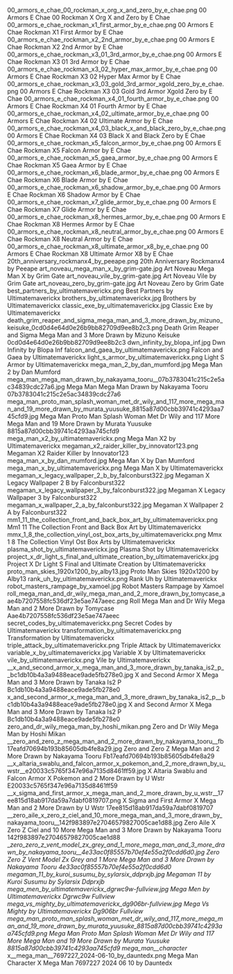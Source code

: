 00_armors_e_chae_00_rockman_x_org_x_and_zero_by_e_chae.png 00 Armors E Chae 00 Rockman X Org X and Zero by E Chae
00_armors_e_chae_rockman_x1_first_armor_by_e_chae.png 00 Armors E Chae Rockman X1 First Armor by E Chae
00_armors_e_chae_rockman_x2_2nd_armor_by_e_chae.png 00 Armors E Chae Rockman X2 2nd Armor by E Chae
00_armors_e_chae_rockman_x3_01_3rd_armor_by_e_chae.png 00 Armors E Chae Rockman X3 01 3rd Armor by E Chae
00_armors_e_chae_rockman_x3_02_hyper_max_armor_by_e_chae.png 00 Armors E Chae Rockman X3 02 Hyper Max Armor by E Chae
00_armors_e_chae_rockman_x3_03_gold_3rd_armor_xgold_zero_by_e_chae.png 00 Armors E Chae Rockman X3 03 Gold 3rd Armor Xgold Zero by E Chae
00_armors_e_chae_rockman_x4_01_fourth_armor_by_e_chae.png 00 Armors E Chae Rockman X4 01 Fourth Armor by E Chae
00_armors_e_chae_rockman_x4_02_ultimate_armor_by_e_chae.png 00 Armors E Chae Rockman X4 02 Ultimate Armor by E Chae
00_armors_e_chae_rockman_x4_03_black_x_and_black_zero_by_e_chae.png 00 Armors E Chae Rockman X4 03 Black X and Black Zero by E Chae
00_armors_e_chae_rockman_x5_falcon_armor_by_e_chae.png 00 Armors E Chae Rockman X5 Falcon Armor by E Chae
00_armors_e_chae_rockman_x5_gaea_armor_by_e_chae.png 00 Armors E Chae Rockman X5 Gaea Armor by E Chae
00_armors_e_chae_rockman_x6_blade_armor_by_e_chae.png 00 Armors E Chae Rockman X6 Blade Armor by E Chae
00_armors_e_chae_rockman_x6_shadow_armor_by_e_chae.png 00 Armors E Chae Rockman X6 Shadow Armor by E Chae
00_armors_e_chae_rockman_x7_glide_armor_by_e_chae.png 00 Armors E Chae Rockman X7 Glide Armor by E Chae
00_armors_e_chae_rockman_x8_hermes_armor_by_e_chae.png 00 Armors E Chae Rockman X8 Hermes Armor by E Chae
00_armors_e_chae_rockman_x8_neutral_armor_by_e_chae.png 00 Armors E Chae Rockman X8 Neutral Armor by E Chae
00_armors_e_chae_rockman_x8_ultimate_armor_x8_by_e_chae.png 00 Armors E Chae Rockman X8 Ultimate Armor X8 by E Chae
20th_anniversary_rockmanx4_by_peeape.png 20th Anniversary Rockmanx4 by Peeape
art_noveau_mega_man_x_by_grim-gate.jpg Art Noveau Mega Man X by Grim Gate
art_noveau_vile_by_grim-gate.jpg Art Noveau Vile by Grim Gate
art_noveau_zero_by_grim-gate.jpg Art Noveau Zero by Grim Gate
best_partners_by_ultimatemaverickx.png Best Partners by Ultimatemaverickx
brothers_by_ultimatemaverickx.jpg Brothers by Ultimatemaverickx
classic_exe_by_ultimatemaverickx.jpg Classic Exe by Ultimatemaverickx
death_grim_reaper_and_sigma_mega_man_and_3_more_drawn_by_mizuno_keisuke_0cd0d4e64d0e26b9bb82709d9ee8b2c3.png Death Grim Reaper and Sigma Mega Man and 3 More Drawn by Mizuno Keisuke 0cd0d4e64d0e26b9bb82709d9ee8b2c3
dwn_infinity_by_blopa_inf.jpg Dwn Infinity by Blopa Inf
falcon_and_gaea_by_ultimatemaverickx.png Falcon and Gaea by Ultimatemaverickx
light_s_armor_by_ultimatemaverickx.png Light S Armor by Ultimatemaverickx
mega_man_2_by_dan_mumford.jpg Mega Man 2 by Dan Mumford
mega_man_mega_man_drawn_by_nakayama_tooru__07b3783041c215c2e5ac34839cdc27a6.jpg Mega Man Mega Man Drawn by Nakayama Tooru  07b3783041c215c2e5ac34839cdc27a6
mega_man_proto_man_splash_woman_met_dr_wily_and_117_more_mega_man_and_19_more_drawn_by_murata_yuusuke_8815a87d00cbb39741c4293aa745cfd9.jpg Mega Man Proto Man Splash Woman Met Dr Wily and 117 More Mega Man and 19 More Drawn by Murata Yuusuke 8815a87d00cbb39741c4293aa745cfd9
mega_man_x2_by_ultimatemaverickx.png Mega Man X2 by Ultimatemaverickx
megaman_x2_raider_killer_by_innovator123.png Megaman X2 Raider Killer by Innovator123
mega_man_x_by_dan_mumford.jpg Mega Man X by Dan Mumford
mega_man_x_by_ultimatemaverickx.png Mega Man X by Ultimatemaverickx
megaman_x_legacy_wallpaper_2_b_by_falconburst322.jpg Megaman X Legacy Wallpaper 2 B by Falconburst322
megaman_x_legacy_wallpaper_3_by_falconburst322.jpg Megaman X Legacy Wallpaper 3 by Falconburst322
megaman_x_wallpaper_2_a_by_falconburst322.jpg Megaman X Wallpaper 2 A by Falconburst322
mm1_11_the_collection_front_and_back_box_art_by_ultimatemaverickx.png Mm1 11 The Collection Front and Back Box Art by Ultimatemaverickx
mmx_1_8_the_collection_vinyl_ost_box_arts_by_ultimatemaverickx.png Mmx 1 8 The Collection Vinyl Ost Box Arts by Ultimatemaverickx
plasma_shot_by_ultimatemaverickx.jpg Plasma Shot by Ultimatemaverickx
project_x_dr_light_s_final_and_ultimate_creation_by_ultimatemaverickx.jpg Project X Dr Light S Final and Ultimate Creation by Ultimatemaverickx
proto_man_skies_1920x1200_by_alby13.jpg Proto Man Skies 1920x1200 by Alby13
rank_uh_by_ultimatemaverickx.png Rank Uh by Ultimatemaverickx
robot_masters_rampage_by_xamoel.jpg Robot Masters Rampage by Xamoel
roll_mega_man_and_dr_wily_mega_man_and_2_more_drawn_by_tomycase_aae4b7207558fc536df23e5ae747aeec.png Roll Mega Man and Dr Wily Mega Man and 2 More Drawn by Tomycase Aae4b7207558fc536df23e5ae747aeec
secret_codes_by_ultimatemaverickx.png Secret Codes by Ultimatemaverickx
transformation_by_ultimatemaverickx.png Transformation by Ultimatemaverickx
triple_attack_by_ultimatemaverickx.png Triple Attack by Ultimatemaverickx
variable_x_by_ultimatemaverickx.jpg Variable X by Ultimatemaverickx
vile_by_ultimatemaverickx.png Vile by Ultimatemaverickx
__x_and_second_armor_x_mega_man_and_3_more_drawn_by_tanaka_is2_p__bc1db10b4a3a9488eace9ade5fb278e0.jpg   X and Second Armor X Mega Man and 3 More Drawn by Tanaka Is2 P  Bc1db10b4a3a9488eace9ade5fb278e0
x_and_second_armor_x_mega_man_and_3_more_drawn_by_tanaka_is2_p__bc1db10b4a3a9488eace9ade5fb278e0.jpg X and Second Armor X Mega Man and 3 More Drawn by Tanaka Is2 P  Bc1db10b4a3a9488eace9ade5fb278e0
zero_and_dr_wily_mega_man_by_hoshi_mikan.png Zero and Dr Wily Mega Man by Hoshi Mikan
__zero_and_zero_z_mega_man_and_2_more_drawn_by_nakayama_tooru__fb17eafd70694b193b85605db4fe8a29.jpg   Zero and Zero Z Mega Man and 2 More Drawn by Nakayama Tooru  Fb17eafd70694b193b85605db4fe8a29
__x_altaria_swablu_and_falcon_armor_x_pokemon_and_2_more_drawn_by_u_wstr__e20033c5765f347e96a7135d8461ff59.jpg   X Altaria Swablu and Falcon Armor X Pokemon and 2 More Drawn by U Wstr  E20033c5765f347e96a7135d8461ff59
__x_sigma_and_first_armor_x_mega_man_and_2_more_drawn_by_u_wstr__17ee815d18ab917da59a7dabf0819707.png   X Sigma and First Armor X Mega Man and 2 More Drawn by U Wstr  17ee815d18ab917da59a7dabf0819707
__zero_aile_x_zero_z_ciel_and_10_more_mega_man_and_3_more_drawn_by_nakayama_tooru__142f983897e27046579827005cae1d88.jpg   Zero Aile X Zero Z Ciel and 10 More Mega Man and 3 More Drawn by Nakayama Tooru  142f983897e27046579827005cae1d88
__zero_zero_z_vent_model_zx_grey_and_1_more_mega_man_and_3_more_drawn_by_nakayama_tooru__4e33ac0f85557b70ef4e55a2f0cdd6d0.jpg   Zero Zero Z Vent Model Zx Grey and 1 More Mega Man and 3 More Drawn by Nakayama Tooru  4e33ac0f85557b70ef4e55a2f0cdd6d0
megaman_11_by_kuroi_susumu_by_sylarsix_ddprxjb.jpg Megaman 11 by Kuroi Susumu by Sylarsix Ddprxjb
mega_men_by_ultimatemaverickx_dgrwc9w-fullview.jpg Mega Men by Ultimatemaverickx Dgrwc9w Fullview
mega_vs_mighty_by_ultimatemaverickx_dg906br-fullview.jpg Mega Vs Mighty by Ultimatemaverickx Dg906br Fullview
mega_man_proto_man_splash_woman_met_dr_wily_and_117_more_mega_man_and_19_more_drawn_by_murata_yuusuke_8815a87d00cbb39741c4293aa745cfd9.png Mega Man Proto Man Splash Woman Met Dr Wily and 117 More Mega Man and 19 More Drawn by Murata Yuusuke 8815a87d00cbb39741c4293aa745cfd9
mega_man__character_ x__mega_man__7697227_2024-06-10_by_dauntedx.png Mega Man  Character  X  Mega Man  7697227 2024 06 10 by Dauntedx
